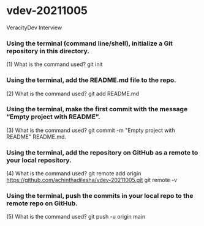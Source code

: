 # vdev-20211005
 VeracityDev Interview

### Using the terminal (command line/shell), initialize a Git repository in this directory.
(1) What is the command used?
git init

### Using the terminal, add the README.md file to the repo.
(2) What is the command used?
git add README.md

### Using the terminal, make the first commit with the message “Empty project with README”.
(3) What is the command used?
git commit -m "Empty project with README" README.md.

### Using the terminal, add the repository on GitHub as a remote to your local repository.
(4) What is the command used?
git remote add origin  https://github.com/achinthadilesha/vdev-20211005.git
git remote -v

### Using the terminal, push the commits in your local repo to the remote repo on GitHub.
(5) What is the command used?
git push -u origin main
